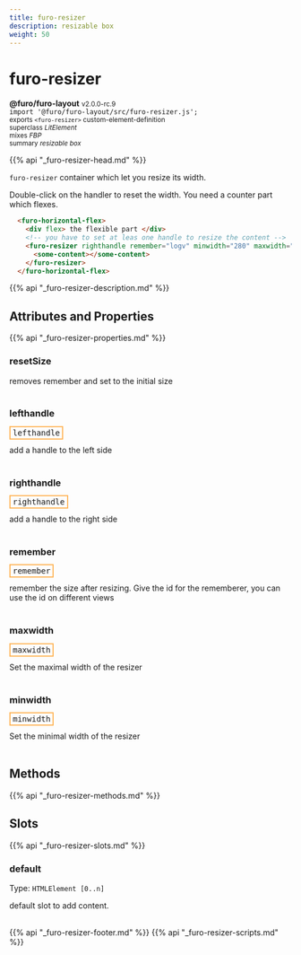 ```yaml
---
title: furo-resizer
description: resizable box
weight: 50
---
```


# furo-resizer
**@furo/furo-layout** <small>v2.0.0-rc.9</small>
<br>`import '@furo/furo-layout/src/furo-resizer.js';`<small>
<br>exports `<furo-resizer>` custom-element-definition
<br>superclass *LitElement*
<br> mixes *FBP*</small>
<br><small>summary *resizable box*</small>

{{% api "_furo-resizer-head.md" %}}

`furo-resizer`
 container which let you resize its width.

 Double-click on the handler to reset the width.
 You need a counter part which flexes.


```html
  <furo-horizontal-flex>
    <div flex> the flexible part </div>
    <!-- you have to set at leas one handle to resize the content -->
    <furo-resizer righthandle remember="logv" minwidth="280" maxwidth="780">
      <some-content></some-content>
    </furo-resizer>
  </furo-horizontal-flex>
```

{{% api "_furo-resizer-description.md" %}}


## Attributes and Properties
{{% api "_furo-resizer-properties.md" %}}









### **resetSize**
</small>

removes remember and set to the initial size
<br><br>

### **lefthandle**

<span  style="border-width:2px; border-style: solid;border-color:  rgb(255, 182, 91);font-family:monospace; padding:2px 4px;">lefthandle</span>
</small>

add a handle to the left side
<br><br>

### **righthandle**

<span  style="border-width:2px; border-style: solid;border-color:  rgb(255, 182, 91);font-family:monospace; padding:2px 4px;">righthandle</span>
</small>

add a handle to the right side
<br><br>

### **remember**

<span  style="border-width:2px; border-style: solid;border-color:  rgb(255, 182, 91);font-family:monospace; padding:2px 4px;">remember</span>
</small>

remember the size after resizing.
Give the id for the rememberer, you can use the id on different views
<br><br>

### **maxwidth**

<span  style="border-width:2px; border-style: solid;border-color:  rgb(255, 182, 91);font-family:monospace; padding:2px 4px;">maxwidth</span>
</small>

Set the maximal width of the resizer
<br><br>

### **minwidth**

<span  style="border-width:2px; border-style: solid;border-color:  rgb(255, 182, 91);font-family:monospace; padding:2px 4px;">minwidth</span>
</small>

Set the minimal width of the resizer
<br><br>

## Methods
{{% api "_furo-resizer-methods.md" %}}
















## Slots
{{% api "_furo-resizer-slots.md" %}}

### **default**
Type: `HTMLElement [0..n]`

default slot to add content.
<br><br>

{{% api "_furo-resizer-footer.md" %}}
{{% api "_furo-resizer-scripts.md" %}}

